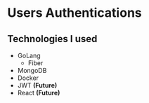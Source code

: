 # Users Authentications

## Technologies I used

- GoLang
  - Fiber
- MongoDB
- Docker
- JWT **(Future)**
- React **(Future)**
